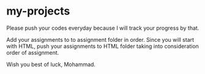 # my-projects

Please push your codes everyday because I will track your progress by that.

Add your assignments to to assignment folder in order. Since you will start with HTML, push your assignments to HTML folder 
taking into consideration order of assignment.

Wish you best of luck,
Mohammad.